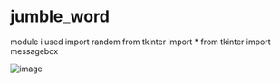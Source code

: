 # jumble_word
module i used 
import random
from tkinter import *
from tkinter import messagebox

![image](https://user-images.githubusercontent.com/72144195/123512849-6bb77600-d6a7-11eb-9855-41e2e39affd8.png)
